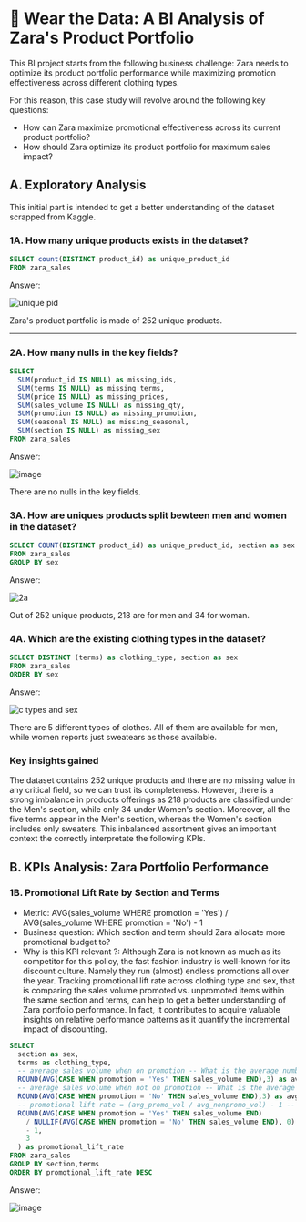# 👠 Wear the Data: A BI Analysis of Zara's Product Portfolio

This BI project starts from the following business challenge: Zara needs to optimize its product portfolio performance while maximizing promotion effectiveness across different clothing types.   

For this reason, this case study will revolve around the following key questions:

- How can Zara maximize promotional effectiveness across its current product portfolio?
- How should Zara optimize its product portfolio for maximum sales impact?  

## A. Exploratory Analysis
This initial part is intended to get a better understanding of the dataset scrapped from Kaggle.

### 1A. How many unique products exists in the dataset?

```sql 
SELECT count(DISTINCT product_id) as unique_product_id
FROM zara_sales
```
Answer:

![unique pid](https://github.com/user-attachments/assets/b11648d9-307a-4a28-889b-d78c48155ea2)

Zara's product portfolio is made of 252 unique products.

***

### 2A. How many nulls in the key fields?

```sql
SELECT
  SUM(product_id IS NULL) as missing_ids,
  SUM(terms IS NULL) as missing_terms,
  SUM(price IS NULL) as missing_prices,
  SUM(sales_volume IS NULL) as missing_qty,
  SUM(promotion IS NULL) as missing_promotion,
  SUM(seasonal IS NULL) as missing_seasonal,
  SUM(section IS NULL) as missing_sex
FROM zara_sales
```

Answer:

![image](https://github.com/user-attachments/assets/2c955027-1237-4034-a940-cf1240991082)

There are no nulls in the key fields.

### 3A. How are uniques products split bewteen men and women in the dataset?

```sql
SELECT COUNT(DISTINCT product_id) as unique_product_id, section as sex
FROM zara_sales
GROUP BY sex
```

Answer:

![2a](https://github.com/user-attachments/assets/ab491b9c-0c88-4778-9e63-7648bb42d6cf)

Out of 252 unique products, 218 are for men and 34 for woman.

### 4A. Which are the existing clothing types in the dataset?

```sql
SELECT DISTINCT (terms) as clothing_type, section as sex
FROM zara_sales
ORDER BY sex
```

Answer:

![c types and sex](https://github.com/user-attachments/assets/39dd6d16-3f07-423e-9880-719427fdca71)

There are 5 different types of clothes. All of them are available for men, while women reports just sweatears as those available. 


### Key insights gained

The dataset contains 252 unique products and there are no missing value in any critical field, so we can trust its completeness.                                                                                    However, there is a strong imbalance in products offerings as 218 products are classified under the Men's section, while only 34 under Women's section. Moreover, all the five terms appear in the Men's section, whereas the Women's section includes only sweaters.                                                                                                                                                                  This inbalanced assortment gives an important context the correctly interpretate the following KPIs.

## B. KPIs Analysis: Zara Portfolio Performance

### 1B. Promotional Lift Rate by Section and Terms

- Metric: AVG(sales_volume WHERE promotion = 'Yes') / AVG(sales_volume WHERE promotion = 'No') - 1
- Business question: Which section and term should Zara allocate more promotional budget to?
- Why is this KPI relevant ?: Although Zara is not known as much as its competitor for this policy, the fast fashion industry is well-known for its discount culture. Namely they run (almost) endless promotions all over the year. Tracking promotional lift rate across clothing type and sex, that is comparing the sales volume promoted vs. unpromoted items within the same section and terms, can help to get a better understanding of Zara portfolio performance. In fact, it contributes to acquire valuable insights on relative performance patterns as it quantify the incremental impact of discounting.

```sql
SELECT
  section as sex,
  terms as clothing_type,
  -- average sales volume when on promotion -- What is the average number of units sold for items that were on promotion?
  ROUND(AVG(CASE WHEN promotion = 'Yes' THEN sales_volume END),3) as avg_promo_vol,
  -- average sales volume when not on promotion -- What is the average number of units sold for items that were NOT on promotion?
  ROUND(AVG(CASE WHEN promotion = 'No' THEN sales_volume END),3) as avg_nonpromo_vol,
  -- promotional lift rate = (avg_promo_vol / avg_nonpromo_vol) - 1 -- To what extent do average units sold increase (or decrease) when those items are on promotion versus when they are not?
  ROUND(AVG(CASE WHEN promotion = 'Yes' THEN sales_volume END)
    / NULLIF(AVG(CASE WHEN promotion = 'No' THEN sales_volume END), 0)
    - 1,
    3
  ) as promotional_lift_rate
FROM zara_sales
GROUP BY section,terms
ORDER BY promotional_lift_rate DESC
```

Answer:

![image](https://github.com/user-attachments/assets/1959a942-ff87-4e27-8026-509a8c2227b1)











